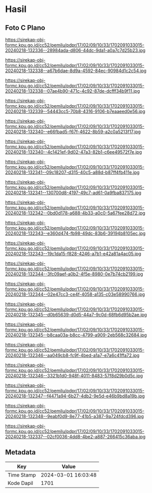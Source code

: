 # Hasil

## Foto C Plano

https://sirekap-obj-formc.kpu.go.id/cc52/pemilu/pdpr/17/02/09/10/33/1702091033015-20240218-132336--28984ada-d806-44dc-9da1-a0a7c7d25b23.jpg

https://sirekap-obj-formc.kpu.go.id/cc52/pemilu/pdpr/17/02/09/10/33/1702091033015-20240218-132338--a67b6dae-8d9a-4592-84ec-90984d1c2c54.jpg

https://sirekap-obj-formc.kpu.go.id/cc52/pemilu/pdpr/17/02/09/10/33/1702091033015-20240218-132338--07ae4b90-471c-4c92-87de-dcfff34b9f11.jpg

https://sirekap-obj-formc.kpu.go.id/cc52/pemilu/pdpr/17/02/09/10/33/1702091033015-20240218-132339--54443cc5-70b8-4316-9106-b7eaaeed0e56.jpg

https://sirekap-obj-formc.kpu.go.id/cc52/pemilu/pdpr/17/02/09/10/33/1702091033015-20240218-132340--e66fbad5-f67f-4622-8b59-a2c0a5213f17.jpg

https://sirekap-obj-formc.kpu.go.id/cc52/pemilu/pdpr/17/02/09/10/33/1702091033015-20240218-132340--4c1421ef-9d02-47a3-82b1-c6ee49572f7e.jpg

https://sirekap-obj-formc.kpu.go.id/cc52/pemilu/pdpr/17/02/09/10/33/1702091033015-20240218-132341--09c18207-d315-40c5-a88d-b87ff4fb411e.jpg

https://sirekap-obj-formc.kpu.go.id/cc52/pemilu/pdpr/17/02/09/10/33/1702091033015-20240218-132341--130700d8-4197-49c7-ad61-0a9fba837175.jpg

https://sirekap-obj-formc.kpu.go.id/cc52/pemilu/pdpr/17/02/09/10/33/1702091033015-20240218-132342--0bd0d178-a688-4b33-a0c0-5a67fee28d72.jpg

https://sirekap-obj-formc.kpu.go.id/cc52/pemilu/pdpr/17/02/09/10/33/1702091033015-20240218-132343--e360d474-fb98-49dc-83b6-39194b8105ec.jpg

https://sirekap-obj-formc.kpu.go.id/cc52/pemilu/pdpr/17/02/09/10/33/1702091033015-20240218-132343--19c1da15-f828-4246-a7b1-e42a81a4ac05.jpg

https://sirekap-obj-formc.kpu.go.id/cc52/pemilu/pdpr/17/02/09/10/33/1702091033015-20240218-132344--3fc09aef-a0b2-4f5e-8980-0e7b74cb2199.jpg

https://sirekap-obj-formc.kpu.go.id/cc52/pemilu/pdpr/17/02/09/10/33/1702091033015-20240218-132344--02e47cc3-ce4f-4058-a135-c03e58990766.jpg

https://sirekap-obj-formc.kpu.go.id/cc52/pemilu/pdpr/17/02/09/10/33/1702091033015-20240218-132345--d0b65639-d0d5-44a7-9c0d-68fb6d95b2ae.jpg

https://sirekap-obj-formc.kpu.go.id/cc52/pemilu/pdpr/17/02/09/10/33/1702091033015-20240218-132345--b8caa03a-b8cc-4799-a909-2eb568c32684.jpg

https://sirekap-obj-formc.kpu.go.id/cc52/pemilu/pdpr/17/02/09/10/33/1702091033015-20240218-132346--aa049cb8-fc9f-4bed-a1a7-e7a6c41ffa72.jpg

https://sirekap-obj-formc.kpu.go.id/cc52/pemilu/pdpr/17/02/09/10/33/1702091033015-20240218-132346--3321b1d0-948f-4011-8483-57f8d29b0d5c.jpg

https://sirekap-obj-formc.kpu.go.id/cc52/pemilu/pdpr/17/02/09/10/33/1702091033015-20240218-132347--f4471a94-6b27-4db2-9e5d-e46b9bd8a19b.jpg

https://sirekap-obj-formc.kpu.go.id/cc52/pemilu/pdpr/17/02/09/10/33/1702091033015-20240218-132348--9eabf0d9-8e77-41b5-a387-9a724fdcd396.jpg

https://sirekap-obj-formc.kpu.go.id/cc52/pemilu/pdpr/17/02/09/10/33/1702091033015-20240218-132337--02cf0036-4dd8-4be2-a887-266415c36aba.jpg


## Metadata

| Key        | Value               |
| ---------- | ------------------- |
| Time Stamp | 2024-03-01 16:03:48 |
| Kode Dapil | 1701                |



